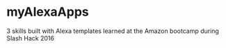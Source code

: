# myAlexaApps
3 skills built with Alexa templates learned at the Amazon bootcamp during Slash Hack 2016
